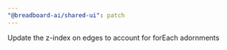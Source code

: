 ```yaml
---
"@breadboard-ai/shared-ui": patch
---
```


Update the z-index on edges to account for forEach adornments
